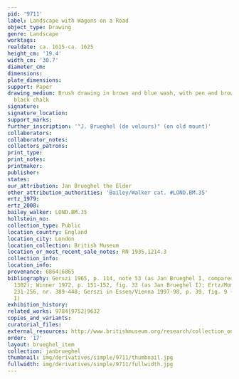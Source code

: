 ```yaml
---
pid: '9711'
label: Landscape with Wagons on a Road
object_type: Drawing
genre: Landscape
worktags:
realdate: ca. 1615-ca. 1625
height_cm: '19.4'
width_cm: '30.7'
diameter_cm:
dimensions:
plate_dimensions:
support: Paper
drawing_medium: Brush drawing in brown and blue wash, with pen and brown ink, over
  black chalk
signature:
signature_location:
support_marks:
further_inscription: '"J. Brueghel (de velours)" (on old mount)'
collaborators:
collaborator_notes:
collectors_patrons:
print_type:
print_notes:
printmaker:
publisher:
states:
our_attribution: Jan Brueghel the Elder
other_attribution_authorities: 'Bailey/Walker cat. #LOND.BM.35'
ertz_1979:
ertz_2008:
bailey_walker: LOND.BM.35
hollstein_no:
collection_type: Public
location_country: England
location_city: London
location_collection: British Museum
location_or_most_recent_sale_notes: RN 1935,1214.3
collection_info:
location_info:
provenance: 6864|6865
bibliography: Gerszi 1965, p. 114, note 53 (as Jan Brueghel I, compared to Budapest
  1302); Winner 1972, p. 151-152, fig. 33 (as Jan Brueghel I); Ertz/Momper 1986, p.
  231-256, nr. 389-448; Gerszi in Essen/Vienna 1997-98, p. 39, fig. 9 (as Jan Brueghel
  I)
exhibition_history:
related_works: 9784|9752|9632
copies_and_variants:
curatorial_files:
external_resources: http://www.britishmuseum.org/research/collection_online/collection_object_details.aspx?objectId=712253&partId=1&searchText=brueghel&view=list&page=1
order: '17'
layout: brueghel_item
collection: janbrueghel
thumbnail: img/derivatives/simple/9711/thumbnail.jpg
fullwidth: img/derivatives/simple/9711/fullwidth.jpg
---
```

